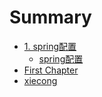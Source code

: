 # Summary

* [1. spring配置](README.md)
  * [spring配置](a.md)
* [First Chapter](c01\chapter1.md)
* [xiecong](xiecong.md)

